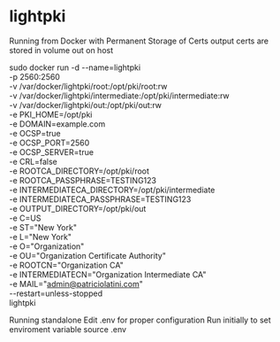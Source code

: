 # lightpki

Running from Docker with Permanent Storage of Certs
output certs are stored in volume out on host

sudo docker run -d --name=lightpki \
  -p 2560:2560 \
  -v /var/docker/lightpki/root:/opt/pki/root:rw \
  -v /var/docker/lightpki/intermediate:/opt/pki/intermediate:rw \
  -v /var/docker/lightpki/out:/opt/pki/out:rw \
  -e PKI_HOME=/opt/pki \
  -e DOMAIN=example.com \
  -e OCSP=true \
  -e OCSP_PORT=2560 \
  -e OCSP_SERVER=true \
  -e CRL=false \
  -e ROOTCA_DIRECTORY=/opt/pki/root \
  -e ROOTCA_PASSPHRASE=TESTING123 \
  -e INTERMEDIATECA_DIRECTORY=/opt/pki/intermediate \
  -e INTERMEDIATECA_PASSPHRASE=TESTING123 \
  -e OUTPUT_DIRECTORY=/opt/pki/out \
  -e C=US \
  -e ST="New York" \
  -e L="New York" \
  -e O="Organization" \
  -e OU="Organization Certificate Authority" \
  -e ROOTCN="Organization CA" \
  -e INTERMEDIATECN="Organization Intermediate CA" \
  -e MAIL="admin@patriciolatini.com" \
--restart=unless-stopped \
lightpki

Running standalone
Edit .env for proper configuration
Run initially to set enviroment variable 
source .env

